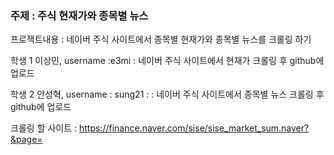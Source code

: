 ### 주제 : 주식 현재가와 종목별 뉴스

프로잭트내용 : 네이버 주식 사이트에서 종목별 현재가와 종목별 뉴스를 크롤링 하기

학생 1 이상민, username :e3mi : 네이버 주식 사이트에서 현재가 크롤링 후 github에 업로드

학생 2 안성혁, username : sung21 :  : 네이버 주식 사이트에서 종목별 뉴스 크롤링 후 github에 업로드

크롤링 할 사이트 : https://finance.naver.com/sise/sise_market_sum.naver?&page=


